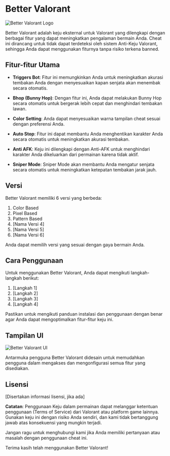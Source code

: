 # Better Valorant

![Better Valorant Logo](https://lh3.googleusercontent.com/drive-viewer/AITFw-xs3sXD_sBmT1ONKKUnYLSqsACt8QBdJXjaHyWRKfa8cp8DnYn-AU5nJIam05E_miurROTV9vxmxTTU_fm2_cYZVVze4Q=s1600)

Better Valorant adalah keju eksternal untuk Valorant yang dilengkapi dengan berbagai fitur yang dapat meningkatkan pengalaman bermain Anda. Cheat ini dirancang untuk tidak dapat terdeteksi oleh sistem Anti-Keju Valorant, sehingga Anda dapat menggunakan fiturnya tanpa risiko terkena banned.

## Fitur-fitur Utama

- **Triggers Bot**: Fitur ini memungkinkan Anda untuk meningkatkan akurasi tembakan Anda dengan menyesuaikan kapan senjata akan menembak secara otomatis.

- **Bhop (Bunny Hop)**: Dengan fitur ini, Anda dapat melakukan Bunny Hop secara otomatis untuk bergerak lebih cepat dan menghindari tembakan lawan.

- **Color Setting**: Anda dapat menyesuaikan warna tampilan cheat sesuai dengan preferensi Anda.

- **Auto Stop**: Fitur ini dapat membantu Anda menghentikan karakter Anda secara otomatis untuk meningkatkan akurasi tembakan.

- **Anti AFK**: Keju ini dilengkapi dengan Anti-AFK untuk menghindari karakter Anda dikeluarkan dari permainan karena tidak aktif.

- **Sniper Mode**: Sniper Mode akan membantu Anda mengatur senjata secara otomatis untuk meningkatkan ketepatan tembakan jarak jauh.

## Versi

Better Valorant memiliki 6 versi yang berbeda:
1. Color Based
2. Pixel Based
3. Pattern Based
4. [Nama Versi 4]
5. [Nama Versi 5]
6. [Nama Versi 6]

Anda dapat memilih versi yang sesuai dengan gaya bermain Anda.

## Cara Penggunaan

Untuk menggunakan Better Valorant, Anda dapat mengikuti langkah-langkah berikut:

1. [Langkah 1]
2. [Langkah 2]
3. [Langkah 3]
4. [Langkah 4]

Pastikan untuk mengikuti panduan instalasi dan penggunaan dengan benar agar Anda dapat mengoptimalkan fitur-fitur keju ini.

## Tampilan UI

![Better Valorant UI](https://lh3.googleusercontent.com/drive-viewer/AITFw-zNwCY0wfSMAvq_evy1z0lem3GP2v1CTDtePcs8vXk0QyiTkR_fkVQVGac952yngpvf9mV4WmDiloQPQQ8EKGaao00OTw=s1600)

Antarmuka pengguna Better Valorant didesain untuk memudahkan pengguna dalam mengakses dan mengonfigurasi semua fitur yang disediakan.

## Lisensi

[Disertakan informasi lisensi, jika ada]

**Catatan**: Penggunaan Keju dalam permainan dapat melanggar ketentuan penggunaan (Terms of Service) dari Valorant atau platform game lainnya. Gunakan keju ini dengan risiko Anda sendiri, dan kami tidak bertanggung jawab atas konsekuensi yang mungkin terjadi.

Jangan ragu untuk menghubungi kami jika Anda memiliki pertanyaan atau masalah dengan penggunaan cheat ini.

Terima kasih telah menggunakan Better Valorant!
